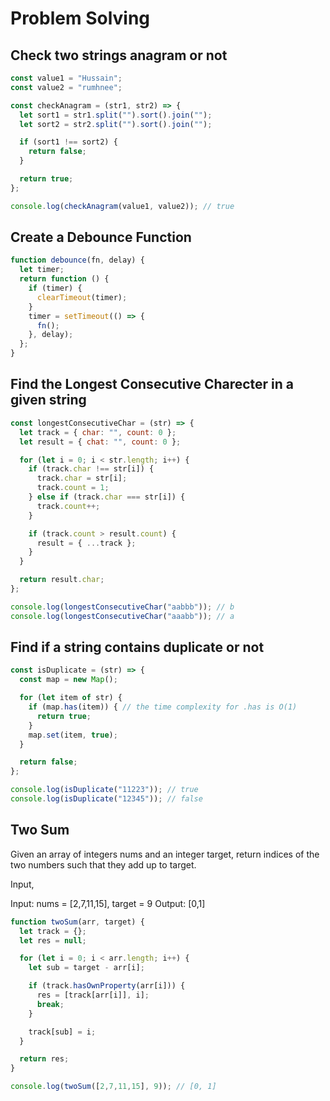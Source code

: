 # Problem Solving

## Check two strings anagram or not

```js
const value1 = "Hussain";
const value2 = "rumhnee";

const checkAnagram = (str1, str2) => {
  let sort1 = str1.split("").sort().join("");
  let sort2 = str2.split("").sort().join("");

  if (sort1 !== sort2) {
    return false;
  }

  return true;
};

console.log(checkAnagram(value1, value2)); // true
```

## Create a Debounce Function

```js
function debounce(fn, delay) {
  let timer;
  return function () {
    if (timer) {
      clearTimeout(timer);
    }
    timer = setTimeout(() => {
      fn();
    }, delay);
  };
}
```

## Find the Longest Consecutive Charecter in a given string

```js
const longestConsecutiveChar = (str) => {
  let track = { char: "", count: 0 };
  let result = { chat: "", count: 0 };

  for (let i = 0; i < str.length; i++) {
    if (track.char !== str[i]) {
      track.char = str[i];
      track.count = 1;
    } else if (track.char === str[i]) {
      track.count++;
    }

    if (track.count > result.count) {
      result = { ...track };
    }
  }

  return result.char;
};

console.log(longestConsecutiveChar("aabbb")); // b
console.log(longestConsecutiveChar("aaabb")); // a
```

## Find if a string contains duplicate or not

```js
const isDuplicate = (str) => {
  const map = new Map();

  for (let item of str) {
    if (map.has(item)) { // the time complexity for .has is O(1)
      return true;
    }
    map.set(item, true);
  }

  return false;
};

console.log(isDuplicate("11223")); // true
console.log(isDuplicate("12345")); // false
```

## Two Sum 

Given an array of integers nums and an integer target, return indices of the two numbers such that they add up to target.

Input,

Input: nums = [2,7,11,15], target = 9
Output: [0,1]

```js
function twoSum(arr, target) {
  let track = {};
  let res = null;

  for (let i = 0; i < arr.length; i++) {
    let sub = target - arr[i];

    if (track.hasOwnProperty(arr[i])) {
      res = [track[arr[i]], i];
      break;
    }

    track[sub] = i;
  }

  return res;
}

console.log(twoSum([2,7,11,15], 9)); // [0, 1]
```
